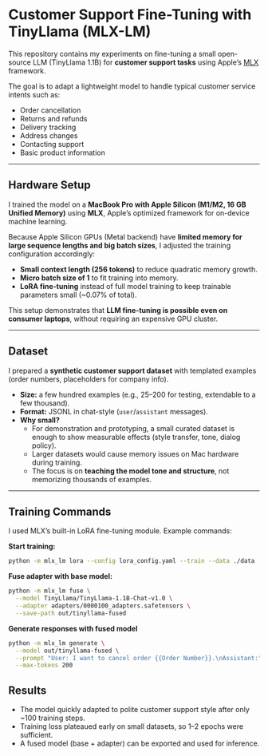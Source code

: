 # Customer Support Fine-Tuning with TinyLlama (MLX-LM)

This repository contains my experiments on fine-tuning a small open-source LLM (TinyLlama 1.1B) for **customer support tasks** using Apple’s [MLX](https://github.com/ml-explore/mlx) framework.

The goal is to adapt a lightweight model to handle typical customer service intents such as:
- Order cancellation  
- Returns and refunds  
- Delivery tracking  
- Address changes  
- Contacting support  
- Basic product information  

---

## Hardware Setup

I trained the model on a **MacBook Pro with Apple Silicon (M1/M2, 16 GB Unified Memory)** using **MLX**, Apple’s optimized framework for on-device machine learning.  

Because Apple Silicon GPUs (Metal backend) have **limited memory for large sequence lengths and big batch sizes**, I adjusted the training configuration accordingly:
- **Small context length (256 tokens)** to reduce quadratic memory growth.  
- **Micro batch size of 1** to fit training into memory.  
- **LoRA fine-tuning** instead of full model training to keep trainable parameters small (~0.07% of total).  

This setup demonstrates that **LLM fine-tuning is possible even on consumer laptops**, without requiring an expensive GPU cluster.

---

## Dataset

I prepared a **synthetic customer support dataset** with templated examples (order numbers, placeholders for company info).  

- **Size:** a few hundred examples (e.g., 25–200 for testing, extendable to a few thousand).  
- **Format:** JSONL in chat-style (`user`/`assistant` messages).  
- **Why small?**  
  - For demonstration and prototyping, a small curated dataset is enough to show measurable effects (style transfer, tone, dialog policy).  
  - Larger datasets would cause memory issues on Mac hardware during training.  
  - The focus is on **teaching the model tone and structure**, not memorizing thousands of examples.  

---

## Training Commands

I used MLX’s built-in LoRA fine-tuning module. Example commands:

**Start training:**
```bash
python -m mlx_lm lora --config lora_config.yaml --train --data ./data
```

**Fuse adapter with base model:**
```bash
python -m mlx_lm fuse \
  --model TinyLlama/TinyLlama-1.1B-Chat-v1.0 \
  --adapter adapters/0000100_adapters.safetensors \
  --save-path out/tinyllama-fused
```

**Generate responses with fused model**
```bash
python -m mlx_lm generate \
  --model out/tinyllama-fused \
  --prompt "User: I want to cancel order {{Order Number}}.\nAssistant:" \
  --max-tokens 200
```

## Results
- The model quickly adapted to polite customer support style after only ~100 training steps.
- Training loss plateaued early on small datasets, so 1–2 epochs were sufficient.
- A fused model (base + adapter) can be exported and used for inference.

